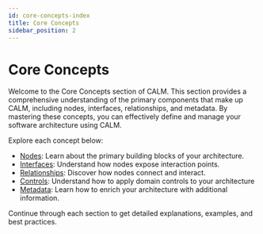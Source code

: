 ```yaml
---
id: core-concepts-index
title: Core Concepts
sidebar_position: 2
---
```


# Core Concepts

Welcome to the Core Concepts section of CALM. This section provides a comprehensive understanding of the primary components that make up CALM, including nodes, interfaces, relationships, and metadata. By mastering these concepts, you can effectively define and manage your software architecture using CALM.

Explore each concept below:

- [Nodes](nodes): Learn about the primary building blocks of your architecture.
- [Interfaces](interfaces): Understand how nodes expose interaction points.
- [Relationships](relationships): Discover how nodes connect and interact.
- [Controls](controls): Understand how to apply domain controls to your architecture
- [Metadata](metadata): Learn how to enrich your architecture with additional information.

Continue through each section to get detailed explanations, examples, and best practices.
